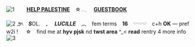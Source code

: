 ![1](https://64.media.tumblr.com/42aa0e49a92d547725229f08c65d5eda/cac86b720eb1ef20-d9/s500x750/be3aa73ef4097e1161d6eeaedc48a6d2db3dd0d8.pnj)
 ⠀ ⠀  **[HELP PALESTINE](https://rentry.co/HELP-PALESTINE)** ⠀☆𓂃   ⠀ **[GUESTBOOK](https://polyniigo.123guestbook.com/)**

![2](https://i.ibb.co/xgwChtJ/Untitled252-20240514171506.png)
౨ৎ　***S***OL.　₊　 ***LUCILLE*** ⠀︵   ⠀fem terms ⠀**16** ⠀𓎠𓎠𓎠　c+h **OK** — pref w2i !⠀⠀☆ ⠀find me at **hyv pjsk** nd **twst area** ^_< **read** rentry 4 more info
![3](https://64.media.tumblr.com/9d60533265b649cc061fb057019bf33b/cac86b720eb1ef20-37/s500x750/ba723e0b51f2fd53f8bddaf18d3e45767ebda612.pnj)
